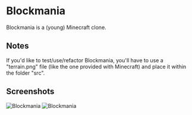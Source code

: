 Blockmania
==========

Blockmania is a (young) Minecraft clone.

Notes
-----

If you'd like to test/use/refactor Blockmania, you'll have to use a "terrain.png" file (like the one provided with Minecraft) and place it within the folder "src".

Screenshots
-----------

![Blockmania](https://github.com/begla/Blockmania/raw/master/screenshots/screen2.jpg)
![Blockmania](https://github.com/begla/Blockmania/raw/master/screenshots/screen1.jpg)
